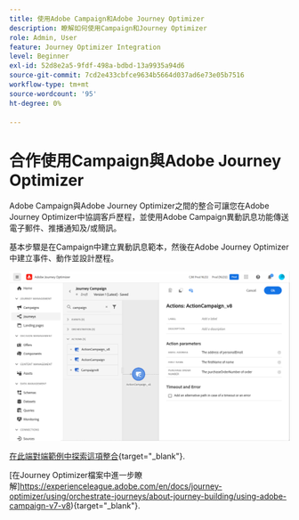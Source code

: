 ```yaml
---
title: 使用Adobe Campaign和Adobe Journey Optimizer
description: 瞭解如何使用Campaign和Journey Optimizer
role: Admin, User
feature: Journey Optimizer Integration
level: Beginner
exl-id: 52d8e2a5-9fdf-498a-bdbd-13a9935a94d6
source-git-commit: 7cd2e433cbfce9634b5664d037ad6e73e05b7516
workflow-type: tm+mt
source-wordcount: '95'
ht-degree: 0%

---
```


# 合作使用Campaign與Adobe Journey Optimizer

Adobe Campaign與Adobe Journey Optimizer之間的整合可讓您在Adobe Journey Optimizer中協調客戶歷程，並使用Adobe Campaign異動訊息功能傳送電子郵件、推播通知及/或簡訊。

基本步驟是在Campaign中建立異動訊息範本，然後在Adobe Journey Optimizer中建立事件、動作並設計歷程。


![](assets/ajo-integration.png)


[在此端對端範例中探索這項整合](https://experienceleague.adobe.com/en/docs/journey-optimizer/using/orchestrate-journeys/journey-use-cases/business-use-cases/ajo-ac){target="_blank"}.


[在Journey Optimizer檔案中進一步瞭解]https://experienceleague.adobe.com/en/docs/journey-optimizer/using/orchestrate-journeys/about-journey-building/using-adobe-campaign-v7-v8){target="_blank"}.
